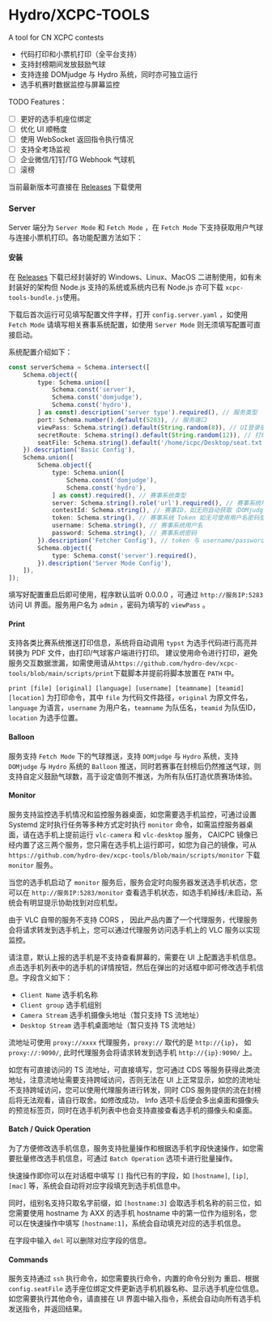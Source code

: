 # Hydro/XCPC-TOOLS

A tool for CN XCPC contests

- 代码打印和小票机打印（全平台支持）
- 支持封榜期间发放鼓励气球
- 支持连接 DOMjudge 与 Hydro 系统，同时亦可独立运行
- 选手机赛时数据监控与屏幕监控

TODO Features：

- [ ] 更好的选手机座位绑定
- [ ] 优化 UI 顺畅度
- [ ] 使用 WebSocket 返回指令执行情况
- [ ] 支持全考场监视
- [ ] 企业微信/钉钉/TG Webhook 气球机
- [ ] 滚榜

当前最新版本可直接在 [Releases](https://github.com/hydro-dev/xcpc-tools/releases/) 下载使用

### Server

Server 端分为 `Server Mode` 和 `Fetch Mode` ，在 `Fetch Mode` 下支持获取用户气球与连接小票机打印。各功能配置方法如下：

#### 安装

在 [Releases](https://github.com/hydro-dev/xcpc-tools/releases/) 下载已经封装好的 Windows、Linux、MacOS 二进制使用，如有未封装好的架构但 Node.js 支持的系统或系统内已有 Node.js 亦可下载 `xcpc-tools-bundle.js`使用。

下载后首次运行可见填写配置文件字样，打开 `config.server.yaml` ，如使用 `Fetch Mode` 请填写相关赛事系统配置，如使用 `Server Mode` 则无须填写配置可直接启动。

系统配置介绍如下：

```ts
const serverSchema = Schema.intersect([
    Schema.object({
        type: Schema.union([
            Schema.const('server'),
            Schema.const('domjudge'),
            Schema.const('hydro'),
        ] as const).description('server type').required(), // 服务类型
        port: Schema.number().default(5283), // 服务端口
        viewPass: Schema.string().default(String.random(8)), // UI登录密码，可通过 admin / {viewPass} 登录
        secretRoute: Schema.string().default(String.random(12)), // 打印路径，用于远程调用
        seatFile: Schema.string().default('/home/icpc/Desktop/seat.txt'), // 选手座位绑定文件
    }).description('Basic Config'),
    Schema.union([
        Schema.object({
            type: Schema.union([
                Schema.const('domjudge'),
                Schema.const('hydro'),
            ] as const).required(), // 赛事系统类型
            server: Schema.string().role('url').required(), // 赛事系统地址
            contestId: Schema.string(), // 赛事ID，如无则自动获取（DOMjudge），hydro 请使用 domainId/contestId 作为ID
            token: Schema.string(), // 赛事系统 Token 如无可使用用户名密码登录
            username: Schema.string(), // 赛事系统用户名
            password: Schema.string(), // 赛事系统密码
        }).description('Fetcher Config'), // token 与 username/password 二选一
        Schema.object({
            type: Schema.const('server').required(),
        }).description('Server Mode Config'),
    ]),
]);
```

填写好配置重启后即可使用，程序默认监听 0.0.0.0 ，可通过 `http://服务IP:5283` 访问 UI 界面。服务用户名为 `admin` ，密码为填写的 `viewPass` 。

#### Print

支持各类比赛系统推送打印信息，系统将自动调用 `typst` 为选手代码进行高亮并转换为 PDF 文件，由打印/气球客户端进行打印。 建议使用命令进行打印，避免服务交互数据泄漏，如需使用请从`https://github.com/hydro-dev/xcpc-tools/blob/main/scripts/print`下载脚本并提前将脚本放置在 `PATH` 中。

`print [file] [original] [language] [username] [teamname] [teamid] [location]` 为打印命令，其中 `file` 为代码文件路径，`original` 为原文件名，`language` 为语言，`username` 为用户名，`teamname` 为队伍名，`teamid` 为队伍ID，`location` 为选手位置。

#### Balloon
服务支持 `Fetch Mode` 下的气球推送，支持 `DOMjudge` 与 `Hydro` 系统，支持 `DOMjudge` 与 `Hydro` 系统的 `Balloon` 推送，同时若赛事在封榜后仍然推送气球，则支持自定义鼓励气球数，高于设定值则不推送，为所有队伍打造优质赛场体验。

#### Monitor
服务支持监控选手机情况和监控服务器桌面，如您需要选手机监控，可通过设置 Systemd 定时执行任务等多种方式定时执行 `monitor` 命令，如需监控服务器桌面，请在选手机上提前运行 `vlc-camera` 和 `vlc-desktop` 服务， CAICPC 镜像已经内置了这三两个服务，您只需在选手机上运行即可，如您为自己的镜像，可从 `https://github.com/hydro-dev/xcpc-tools/blob/main/scripts/monitor` 下载 `monitor` 服务。

当您的选手机启动了 `monitor` 服务后，服务会定时向服务器发送选手机状态，您可以在 `http://服务IP:5283/monitor` 查看选手机状态，如选手机掉线/未启动，系统会有明显提示协助找到对应机型。

由于 VLC 自带的服务不支持 CORS ， 因此产品内置了一个代理服务，代理服务会将请求转发到选手机上，您可以通过代理服务访问选手机上的 VLC 服务以实现监控。

请注意，默认上报的选手机是不支持查看屏幕的，需要在 UI 上配置选手机信息。点击选手机列表中的选手机的详情按钮，然后在弹出的对话框中即可修改选手机信息。字段含义如下：

- `Client Name` 选手机名称
- `Client group` 选手机组别
- `Camera Stream` 选手机摄像头地址（暂只支持 TS 流地址）
- `Desktop Stream` 选手机桌面地址（暂只支持 TS 流地址）

流地址可使用 `proxy://xxxx` 代理服务，`proxy://` 取代的是 `http://{ip}`， 如 `proxy://:9090/`, 此时代理服务会将请求转发到选手机 `http://{ip}:9090/` 上。

如您有可直接访问的 TS 流地址，可直接填写，您可通过 CDS 等服务获得此类流地址，注意流地址需要支持跨域访问，否则无法在 UI 上正常显示，如您的流地址不支持跨域访问，您可以使用代理服务进行转发，同时 CDS 服务提供的流在封榜后将无法观看，请自行取舍。如修改成功， Info 选项卡后便会多出桌面和摄像头的预览标签页，同时在选手机列表中也会支持直接查看选手机的摄像头和桌面。

#### Batch / Quick Operation
为了方便修改选手机信息，服务支持批量操作和根据选手机字段快速操作，如您需要批量修改选手机信息，可通过 `Batch Operation` 选项卡进行批量操作。

快速操作即你可以在对话框中填写 `[]` 指代已有的字段，如 `[hostname]`, `[ip]`, `[mac]` 等，系统会自动将对应字段填充到选手机信息中。

同时，组别名支持只取名字前缀，如 `[hostname:3]` 会取选手机名称的前三位，如您需要使用 hostname 为 AXX 的选手机 hostname 中的第一位作为组别名，您可以在快速操作中填写 `[hostname:1]`，系统会自动填充对应的选手机信息。

在字段中输入 `del` 可以删除对应字段的信息。

#### Commands
服务支持通过 `ssh` 执行命令，如您需要执行命令，内置的命令分别为 重启、根据 `config.seatFile` 选手座位绑定文件更新选手机机器名称、显示选手机座位信息。如您需要执行其他命令，请直接在 UI 界面中输入指令，系统会自动向所有选手机发送指令，并返回结果。
